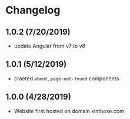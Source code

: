 # Changelog

## 1.0.2 (7/20/2019)

- update Angular from v7 to v8

## 1.0.1 (5/12/2019)

- craeted `about`, `page-not-found` components

## 1.0.0 (4/28/2019)

- Website first hosted on domain xinthose.com
